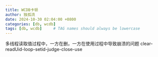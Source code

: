```yaml
---
title: WCDB卡顿
author: 独孤流
date: 2024-10-30 02:04:00 +0800
categories: [db, wcdb]
tags: [db, wcdb]     # TAG names should always be lowercase
---
```


多线程读取值过程中，一方在删，一方在使用过程中导致崩溃的问题
clear-readUid-loop-setid-judge-close-use
